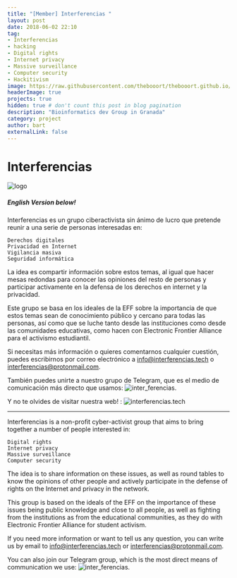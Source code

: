 ```yaml
---
title: "[Member] Interferencias "
layout: post
date: 2018-06-02 22:10
tag: 
- Interferencias
- hacking
- Digital rights
- Internet privacy
- Massive surveillance
- Computer security
- Hackitivism
image: https://raw.githubusercontent.com/thebooort/thebooort.github.io/master/assets/images/interferencias_logo.png
headerImage: true
projects: true
hidden: true # don't count this post in blog pagination
description: "Bioinformatics dev Group in Granada"
category: project
author: bart
externalLink: false
---
```

# Interferencias
![logo](ttps://raw.githubusercontent.com/thebooort/thebooort.github.io/master/assets/images/banner_interferencias.png)

##### English Version below!
Interferencias es un grupo ciberactivista sin ánimo de lucro que pretende reunir a una serie de personas interesadas en:

    Derechos digitales
    Privacidad en Internet
    Vigilancia masiva
    Seguridad informática

La idea es compartir información sobre estos temas, al igual que hacer mesas redondas para conocer las opiniones del resto de personas y participar activamente en la defensa de los derechos en internet y la privacidad.

Este grupo se basa en los ideales de la EFF sobre la importancia de que estos temas sean de conocimiento público y cercano para todas las personas, así como que se luche tanto desde las instituciones como desde las comunidades educativas, como hacen con Electronic Frontier Alliance para el activismo estudiantil.

Si necesitas más información o quieres comentarnos cualquier cuestión, puedes escribirnos por correo electrónico a info@interferencias.tech o interferencias@protonmail.com.

También puedes unirte a nuestro grupo de Telegram, que es el medio de comunicación más directo que usamos: ![inter_ferencias](https://t.me/inter_ferencias).

Y no te olvides de visitar nuestra web! : ![interferencias.tech](interferencias.tech)

***

Interferencias is a non-profit cyber-activist group that aims to bring together a number of people interested in:

    Digital rights
    Internet privacy
    Massive surveillance
    Computer security

The idea is to share information on these issues, as well as round tables to know the opinions of other people and actively participate in the defense of rights on the Internet and privacy in the network.

This group is based on the ideals of the EFF on the importance of these issues being public knowledge and close to all people, as well as fighting from the institutions as from the educational communities, as they do with Electronic Frontier Alliance for student activism.

If you need more information or want to tell us any question, you can write us by email to info@interferencias.tech or interferencias@protonmail.com.

You can also join our Telegram group, which is the most direct means of communication we use: ![inter_ferencias](https://t.me/inter_ferencias).
